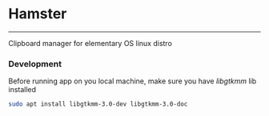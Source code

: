 # Hamster

---
Clipboard manager for elementary OS linux distro

### Development

Before running app on you local machine, make sure you have *libgtkmm* lib installed

```bash
sudo apt install libgtkmm-3.0-dev libgtkmm-3.0-doc
```


